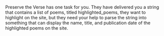 Preserve the Verse has one task for you.
They have delivered you a string that contains a list of poems, titled highlighted_poems, they want to highlight on the site, but they need your help to parse the string into something that can display the name, title, and publication date of the highlighted poems on the site.
